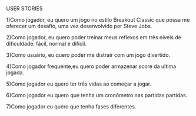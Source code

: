 USER STORIES

1)Como jogador, eu quero um jogo no estilo  Breakout Classic que possa me oferecer um desafio, uma vez desenvolvido por Steve Jobs.

2)Como jogador, eu quero poder treinar meus reflexos em três níveis de dificuldade: fácil, normal e difícil.

3)Como usuário, eu quero poder me distrair com um jogo divertido.

4)Como jogador frequente,eu quero poder armazenar score da ultima jogada.

5)Como jogador eu quero ter três vidas ao começar a jogar.

6)Como jogador eu quero que tenha um cronômetro nas partidas partidas.

7)Como jogador eu quero que tenha fases diferentes.
